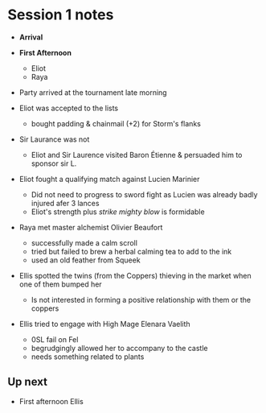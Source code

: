 # Session 1 notes

- **Arrival**
- **First Afternoon**
  - Eliot
  - Raya

- Party arrived at the tournament late morning
- Eliot was accepted to the lists
  - bought padding & chainmail (+2) for Storm's flanks
- Sir Laurance was not
  - Eliot and Sir Laurence visited Baron Étienne & persuaded him to sponsor sir L.
- Eliot fought a qualifying match against Lucien Marinier
  - Did not need to progress to sword fight as Lucien was already badly injured afer 3 lances
  - Eliot's strength plus _strike mighty blow_ is formidable
- Raya met master alchemist Olivier Beaufort
  - successfully made a calm scroll
  - tried but failed to brew a herbal calming tea to add to the ink
  - used an old feather from Squeek
- Ellis spotted the twins (from the Coppers) thieving in the market when one of them bumped her
  - Is not interested in forming a positive relationship with them or the coppers
- Ellis tried to engage with High Mage Elenara Vaelith
  - 0SL fail on Fel
  - begrudgingly allowed her to accompany to the castle
  - needs something related to plants

## Up next

- First afternoon Ellis
